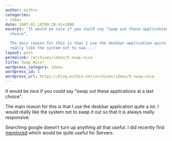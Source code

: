 ```yaml
---
author: mithro
categories:
- ideas
date: 2007-02-18T09:20:41+1000
excerpt: 'It would be nice if you could say “swap out these applications at a last
  choice”.

  The main reason for this is that I use the deskbar application quite a lot. I would
  really like the system not to swa....'
layout: post
permalink: /archives/ideas/5-swap-nice
title: Swap Nice?
wordpress_category: ideas
wordpress_id: 5
wordpress_url: https://blog.mithis.net/archives/ideas/5-swap-nice
---
```


<div >
<p>It would be nice if you could say “swap out these applications at a last choice”.</p>
<p>The main reason for this is that I use the deskbar application quite a lot. I would really like the system not to swap it out so that it is always really responsive.</p>
<p>Searching google doesn’t turn up anything all that useful. I did recently find <a href="http://freshmeat.net/projects/memlockd/">memlockd</a> which would be quite useful for Servers.</p>
</div>